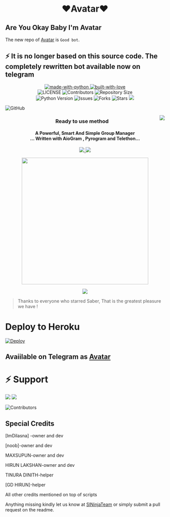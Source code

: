 <h1 align="center"><b><b>❤️Avatar❤️</b></b></h1>

##  Are You Okay Baby I'm Avatar
 
 The new repo of [Avatar](https://t.me/snt_super_ro_bot) is `Good bot`. 

## ⚡ It is no longer based on this source code. The completely rewritten bot available now on telegram

<p align="center">
    <a href="https://python.org">
        <img src="http://forthebadge.com/images/badges/made-with-python.svg" alt="made-with-python">
    </a>
    <a href="https://GitHub.com/Sadew451">
        <img src="http://ForTheBadge.com/images/badges/built-with-love.svg" alt="built-with-love">
    </a> <br>
    <img src="https://img.shields.io/github/license/Dilasnaofficical/Avatar?style=for-the-badge&logo=appveyor" alt="LICENSE">
    <img src="https://img.shields.io/github/contributors/Dilasnaofficical/Avatar?style=for-the-badge&logo=appveyor" alt="Contributors">
    <img src="https://img.shields.io/github/repo-size/Dilasnaofficical/Avatar?style=for-the-badge&logo=appveyor" alt="Repository Size"> <br>
    <img src="https://img.shields.io/badge/python-3.9-green?style=for-the-badge&logo=appveyor" alt="Python Version">
    <img src="https://img.shields.io/github/issues/Dilasnaofficical/Avatar?style=for-the-badge&logo=appveyor" alt="Issues">
    <img src="https://img.shields.io/github/forks/Dilasnaofficical/Avatar?style=for-the-badge&logo=appveyor" alt="Forks">
    <img src="https://img.shields.io/github/stars/Dilasnaofficical/Avatar?style=for-the-badge&logo=appveyor" alt="Stars">
    <a href="https://pypi.org/project/Telethon/"> <img src="https://img.shields.io/pypi/v/telethon?color=yellow&label=telethon&logo=python&logoColor=green&style=for-the-badge" /></a>
</p>

![GitHub](https://img.shields.io/github/license/Dilasnaofficical/Avatar)




<img align="right" src="https://emojipedia-us.s3.dualstack.us-west-1.amazonaws.com/thumbs/120/apple/155/open-book_1f4d6.png">

<h3 align="center"> 
    Ready to use method
</h3>

<h4 align="center">A Powerful, Smart And Simple Group Manager <br> ... Written with AioGram , Pyrogram and Telethon...</h4>
<p align='center'>
  <a href="https://www.python.org/" alt="made-with-python"> <img src="https://img.shields.io/badge/Made%20with-Python-1f425f.svg?style=flat-square&logo=python&color=blue" /> </a>
  <a href="https://github.com/Dilasnaofficical/Avatar/graphs/commit-activity" alt="Maintenance"> <img src="https://img.shields.io/badge/Maintained%3F-yes-green.svg?style=flat-square" /> </a>
</p>

<p align="center"><a href="https://t.me/SlNinjaTeam"><img src="https://telegra.ph/file/430a51d113196c7c7fa06.jpg" width="400"></a></p>
<p align="center">
    <a href="https://github.com/Dilasnaofficical/Avatar/commits/Dilasna"> <img src="https://img.shields.io/github/last-commit/Dilasnaofficical/Avatar?color=brown&logo=github&logoColor=green&style=for-the-badge" /></a>
  
</p>

> Thanks to everyone who starred Saber, That is the greatest pleasure we have !

# Deploy to Heroku



[![Deploy](https://www.herokucdn.com/deploy/button.svg)](https://heroku.com/deploy?template=https://github.com/Dilasnaofficical/Avatar)




## Avaiilable on Telegram as [Avatar]()


# ⚡ Support
<a href="https://t.me/SLninjaTeamchannel"><img src="https://img.shields.io/badge/Join-Telegram%20Channel-red.svg?logo=Telegram"></a>
<a href="https://t.me/SlNinjaTeam"><img src="https://img.shields.io/badge/Join-Telegram%20Group-blue.svg?logo=telegram"></a>


![Contributors](https://contrib.rocks/image?repo=Dilasnaofficical/Avatar)

## Special Credits
[ImDilasna] -owner and dev

[noob]-owner and dev

MAXSUPUN-owner and dev

HIRUN LAKSHAN-owner and dev

TINURA DINITH-helper 

[GD HIRUN]-helper 






All other credits mentioned on top of scripts

Anything missing kindly let us know at [SlNinjaTeam](https://t.me/SlNinjaTeam) or simply submit a pull request on the readme.





